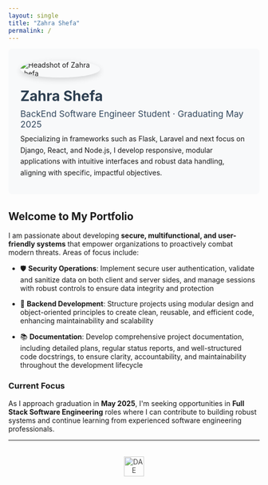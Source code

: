 ```yaml
---
layout: single
title: "Zahra Shefa"
permalink: /
---
```


<div style="display:flex; gap:20px; align-items:center; flex-wrap:wrap; margin-bottom:2rem; padding:1.5rem; background:#f8f9fa; border-radius:8px;">
  <img src="{{ '/assets/img/zhara_dae_1.jpg' | relative_url }}" alt="Headshot of Zahra shefa" 
       style="max-width:160px; border-radius:50%; box-shadow:0 4px 12px rgba(0,0,0,.15);">
  <div>
    <h1 style="margin:0; color:#2c3e50;">Zahra Shefa</h1>
    <p style="margin:.5rem 0; font-size:1.1rem; color:#34495e;">BackEnd Software Engineer Student · Graduating May 2025</p>
    <p style="margin:.5rem 0; line-height:1.6;">Specializing in frameworks such as Flask, Laravel and next focus on Django, React, and Node.js, I develop responsive, modular applications with intuitive interfaces and robust data handling, aligning with specific, impactful objectives.</p>
  </div>
</div>

## Welcome to My Portfolio
 I am passionate about developing **secure, multifunctional, and user-friendly systems** that empower organizations to proactively combat modern threats. Areas of focus include:

- 🛡️ **Security Operations**: Implement secure user authentication, validate and sanitize data on both client and server sides, and manage sessions with robust controls to ensure data integrity and protection
- 🔧 **Backend Development**: Structure projects using modular design and object-oriented principles to create clean, reusable, and efficient code, enhancing maintainability and scalability

- 📚 **Documentation**: Develop comprehensive project documentation, including detailed plans, regular status reports, and well-structured code docstrings, to ensure clarity, accountability, and maintainability throughout the development lifecycle

### Current Focus

As I approach graduation in **May 2025**, I'm seeking opportunities in **Full Stack Software Engineering** roles where I can contribute to building robust  systems and continue learning from experienced software engineering professionals.

---

<div style="text-align:center; margin-top:2rem;">
  <img src="{{ '/assets/img/dae-logo.jpg' | relative_url }}" alt="DAE Logo" style="height:40px; opacity:0.8;">
</div>
